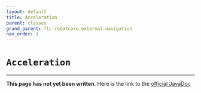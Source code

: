 ```yaml
---
layout: default
title: Acceleration
parent: classes
grand_parent: ftc.robotcore.external.navigation
nav_order: 1
---
```

# `Acceleration`
---
**This page has not yet been written**. Here is the link to the [official JavaDoc](https://ftctechnh.github.io/ftc_app/doc/javadoc/org/firstinspires/ftc/robotcore/external/navigation/Acceleration.html)
        